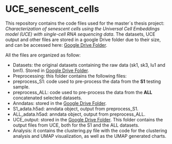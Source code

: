 # UCE_senescent_cells

This repository contains the code files used for the master´s thesis project: *Characterization of senescent cells using the Universal Cell Embeddings model (UCE) with single-cell RNA sequencing data*. The datasets, UCE output and other files are stored in a google Drive folder due to their size, and can be accessed here: [Google Drive Folder](https://drive.google.com/drive/folders/1BR6MiHFtKXx8H6wRLqGsK2TGhRMWu3Do?usp=drive_link).

All the files are organized as follow:

-  Datasets: the original datasets containing the raw data (sk1, sk3, lu1 and bm1). Stored in [Google Drive Folder](https://drive.google.com/drive/folders/1BR6MiHFtKXx8H6wRLqGsK2TGhRMWu3Do?usp=drive_link).
-  Preprocessing: this folder contains the following files:
  -  preprocess_S1: code used to pre-process the data from the **S1** testing sample.
  -  preprocess_ALL: code used to pre-process the data from the **ALL** concatenated selected datasets.
-  Anndatas: stored in the [Google Drive Folder](https://drive.google.com/drive/folders/1BR6MiHFtKXx8H6wRLqGsK2TGhRMWu3Do?usp=drive_link).
  -  S1_adata.h5ad: anndata object, output from preprocess_S1.
  -  ALL_adata.h5ad: anndata object, output from preprocess_ALL.
-  UCE_output: stored in the [Google Drive Folder](https://drive.google.com/drive/folders/1BR6MiHFtKXx8H6wRLqGsK2TGhRMWu3Do?usp=drive_link). This folder contains the output files from UCE, both for the S1 and the ALL datasets.
-  Analysis: it contains the clustering.py file with the code for the clustering analysis and UMAP visualization, as well as the UMAP generated charts.
